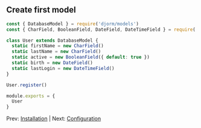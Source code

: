 ## Create first model

```javascript
const { DatabaseModel } = require('djorm/models')
const { CharField, BooleanField, DateField, DateTimeField } = require('djorm/fields')

class User extends DatabaseModel {
  static firstName = new CharField()
  static lastName = new CharField()
  static active = new BooleanField({ default: true })
  static birth = new DateField()
  static lastLogin = new DateTimeField()
}

User.register()

module.exports = {
  User
}
```

Prev: [Installation](./installation.md) | Next: [Configuration](./configuration.md)
